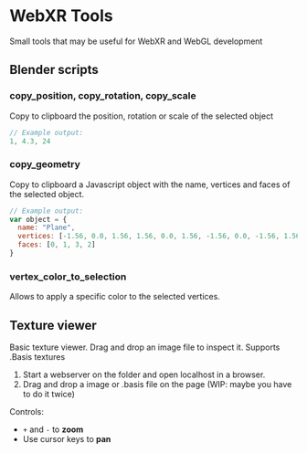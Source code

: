 # WebXR Tools

Small tools that may be useful for WebXR and WebGL development



## Blender scripts

### copy_position, copy_rotation, copy_scale

Copy to clipboard the position, rotation or scale of the selected object
```js
// Example output:
1, 4.3, 24
```
### copy_geometry

Copy to clipboard a Javascript object with the name, vertices and faces of the selected object.
```js
// Example output:
var object = {
  name: "Plane",
  vertices: [-1.56, 0.0, 1.56, 1.56, 0.0, 1.56, -1.56, 0.0, -1.56, 1.56, 0.0, -1.56],
  faces: [0, 1, 3, 2]
}
```

### vertex_color_to_selection

Allows to apply a specific color to the selected vertices.



## Texture viewer

Basic texture viewer. Drag and drop an image file to inspect it. Supports .Basis textures

1. Start a webserver on the folder and open localhost in a browser.
2. Drag and drop a image or .basis file on the page (WIP: maybe you have to do it twice)

Controls:
* `+` and `-` to **zoom**
* Use cursor keys to **pan**
